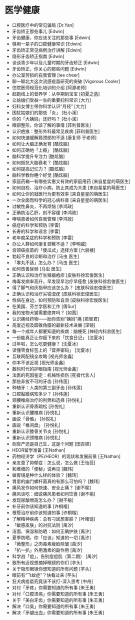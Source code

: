# 医学健康 #
- 口腔医疗中的常见骗局	[Dr.Yan]
- 牙齿矫正那些事儿	[Edwin]
- 牙齿健康，你应该关注的那些事	[Edwin]
- 够用一辈子的口腔健康常识	[Edwin]
- 牙齿矫正常见病例治疗讲解	[Edwin]
- 隐形牙齿矫正指南	[Edwin]
- 谈谈青少年以及儿童时期的牙齿矫正	[Edwin]
- 牙齿矫正，你关心的那些问题	[Edwin]
- 办公室劳损的自我管理	[lee cheer]
- 聊一聊北大这次流感疫苗研究的突破	[Vigorous Cooler]
- 住院医师规范化培训的介绍	[阿源老师]
- 起跑线上的营养学：从孕期到宝宝	[初夏之菡]
- 让姑娘们受益一生的重要妇科常识	[大力]
- 妇科女博士带你科学认识“月经”	[大力]
- 困扰姑娘们的那些「炎」	[杜小溪]
- 你的「大姨妈」还好吗？	[杜小溪]
- 眼部整形，你该了解的事情	[菲利普医生]
- 认识疤痕：整形外科最常见疾病	[菲利普医生]
- 如何快速缓解肩颈部的不适	[康复师 于老师]
- 如何让大脑正确发育	[酷炫脑]
- 如何正确地「上瘾」	[酷炫脑]
- 脑科学提升专注力	[酷炫脑]
- 如何抵抗大脑衰老？	[酷炫脑]
- 如何提高记忆力？	[酷炫脑]
- 脑科学教你睡个好觉	[酷炫脑]
- 家庭药箱—有哪些实惠又有效的家庭用药	[来自星星的萌医生]
- 如何自检、治疗小病，防止其成为大患	[来自星星的萌医生]
- 如何让你的就医行为更有效率	[来自星星的萌医生]
- 一次全面而科学的冠心病科普	[来自星星的萌医生]
- 过敏性鼻炎，不再烦恼	[李鸿政]
- 正确防治乙肝，刻不容缓	[李鸿政]
- 哮喘患者如何自我管理	[李鸿政]
- 癌症的科学和预防	[李雷]
- 长寿的科学和谣言	[李雷]
- 老年痴呆症的科学和预防	[李雷]
- 办公人群如何康复颈椎不适？	[李明威]
- 宫颈癌疫苗的「傻瓜式」选择方案	[六层楼]
- 勃起不良的诊断和治疗	[马虫 医生]
- 「睾丸不适」怎么办？	[马虫 医生]
- 如何改善尿频	[马虫 医生]
- 正确认识和治疗生殖器疱疹	[皮肤科徐宏俊医生]
- 梅毒发病率高升，早发现早治疗早痊愈	[皮肤科徐宏俊医生]
- 得了脚气和灰指甲应该怎么办？	[皮肤科徐宏俊医生]
- 正确认识和治疗尖锐湿疣	[皮肤科徐宏俊医生]
- 性病在身边，如何预防和自测	[皮肤科徐宏俊医生]
- 在美国、芬兰学医和工作	[倩Sur]
- 我的宠物犬猫需要绝育吗？	[如茜]
- 认识痛经药物——助你告别“姨妈”痛	[若智君]
- 高度近视及圆锥角膜的最新技术进展	[深镜]
- 每一个成年人都要知道的疾病：脑梗死	[神经内科余医生]
- 一份能真正让你瘦下来的「饮食日记」	[沈夏冰]
- 过年啦，怎么吃更健康？	[沈夏冰]
- 读懂零食标签上的「营养密码」	[沈夏冰]
- 互联网配镜全攻略	[视光师金鑫]
- 你本不该近视	[视光师金鑫]
- 数码时代的护眼指南	[视光师金鑫]
- 法医的死因鉴定：机械性损伤	[死者代言人]
- 那些非拔不可的牙齿	[孙伟莲]
- 种植牙：人类的第三副牙齿	[孙伟莲]
- 口腔黏膜病知多少？	[孙伟莲]
- 颈腰椎病治疗的利弊和选择	[孙悦礼]
- 重新认识骨质疏松	[孙悦礼]
- 重新认识腰椎病	[孙悦礼]
- 画说「骨骼」	[孙悦礼]
- 画说「椎间盘」	[孙悦礼]
- 重新认识膝骨关节炎	[孙悦礼]
- 重新认识颈椎病	[孙悦礼]
- 剖宫产还是自己生，这是个问题	[田吉顺]
- HEOR留学准备	[王Nathan]
- 药物经济学（PE/HEOR）的现状和发展前景	[王Nathan]
- 亲友患了抑郁症：怎么说，怎么做	[王怡蕊]
- 和难缠的「便秘」说再见	[魏玮]
- 做胃镜是种什么样的体验？	[魏玮]
- 胃里的幽门螺杆菌真的有那么可怕吗？	[魏玮]
- 痛风发作如何快速、安全止痛？	[谢不榆]
- 痛风谈吃：细说痛风患者如何饮食	[谢不榆]
- 发现尿酸增高怎么办？	[谢不榆]
- 补牙前你该知道的事	[许桐楷]
- 根管治疗前你该知道的事	[许桐楷]
- 了解精神疾病：总有刁民想害朕？	[叶赌徒]
- 「敏感皮肤」的对抗法则	[禹汐]
- 洁面、保湿和防晒：如何正确护肤	[禹汐]
- 夏季防晒，你「应该」知道的一切	[禹汐]
- 「微整形」之肉毒素瘦脸除皱	[禹汐]
- 「扒一扒」外用激素的副作用	[禹汐]
- 科学战「痘」，告别痘痘肌（第二期）	[禹汐]
- 致所有近视想摘掉眼镜的你们	[芋头]
- 关于隐形眼镜你想知道的所有问题	[芋头]
- 眼前有“飞蚊症”？快看过来	[芋头]
- 狂犬病疫苗究竟该不该打-深入思考	[中舟]
- 对付「牙疼」你需要知道的所有事	[朱王勇]
- 对付「口腔溃疡」你需要知道的所有事	[朱王勇]
- 关于「美白牙齿」你需要知道的所有事	[朱王勇]
- 解决「口臭」你需要知道的所有事	[朱王勇]
- 解决「牙龈出血」你需要知道的所有事	[朱王勇]